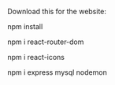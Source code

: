 Download this for the website:

npm install

npm i react-router-dom

npm i react-icons

npm i express mysql nodemon
